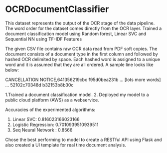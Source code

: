 # OCRDocumentClassifier
This dataset represents the output of the OCR stage of the data pipeline. The word order for the dataset comes directly from the OCR layer. Trained a document classification model using Random forest, Linear SVC and Sequential NN using TF-IDF Features

The given CSV file contains raw OCR data read from PDF soft copies. The document consists of a document type in the first column and followed by hashed OCR delimited by space. Each hashed word is assigned to a unique word and it is assumed that they are all ordered. A sample line looks like below:

CANCELLATION NOTICE,641356219cbc f95d0bea231b ... [lots more words] ... 52102c70348d b32153b8b30c


1.Trained a document classification model.
2. Deployed my model to a public cloud platform (AWS) as a webservice.

Accuracies of the experimented algorithms:

1. Linear SVC: 0.816023166023166
2. Logistic Regression: 0.7010939510939511
3. Seq Neural Network : 0.8566

Chose the best performing to model to create a RESTful API using Flask and also created a UI template for real time document analysis.


